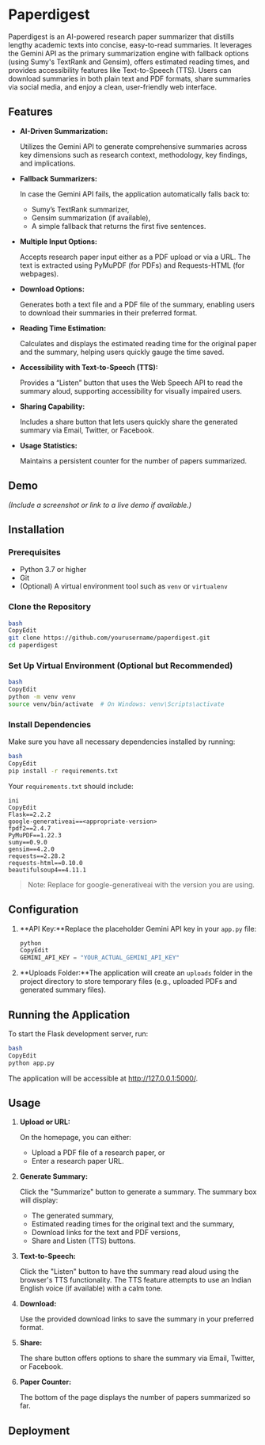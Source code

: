 # Paperdigest

Paperdigest is an AI-powered research paper summarizer that distills lengthy academic texts into concise, easy-to-read summaries. It leverages the Gemini API as the primary summarization engine with fallback options (using Sumy's TextRank and Gensim), offers estimated reading times, and provides accessibility features like Text-to-Speech (TTS). Users can download summaries in both plain text and PDF formats, share summaries via social media, and enjoy a clean, user-friendly web interface.

## Features

- **AI-Driven Summarization:**
    
    Utilizes the Gemini API to generate comprehensive summaries across key dimensions such as research context, methodology, key findings, and implications.
    
- **Fallback Summarizers:**
    
    In case the Gemini API fails, the application automatically falls back to:
    
    - Sumy’s TextRank summarizer,
    - Gensim summarization (if available),
    - A simple fallback that returns the first five sentences.
- **Multiple Input Options:**
    
    Accepts research paper input either as a PDF upload or via a URL. The text is extracted using PyMuPDF (for PDFs) and Requests-HTML (for webpages).
    
- **Download Options:**
    
    Generates both a text file and a PDF file of the summary, enabling users to download their summaries in their preferred format.
    
- **Reading Time Estimation:**
    
    Calculates and displays the estimated reading time for the original paper and the summary, helping users quickly gauge the time saved.
    
- **Accessibility with Text-to-Speech (TTS):**
    
    Provides a “Listen” button that uses the Web Speech API to read the summary aloud, supporting accessibility for visually impaired users.
    
- **Sharing Capability:**
    
    Includes a share button that lets users quickly share the generated summary via Email, Twitter, or Facebook.
    
- **Usage Statistics:**
    
    Maintains a persistent counter for the number of papers summarized.
    

## Demo

*(Include a screenshot or link to a live demo if available.)*

## Installation

### Prerequisites

- Python 3.7 or higher
- Git
- (Optional) A virtual environment tool such as `venv` or `virtualenv`

### Clone the Repository

```bash
bash
CopyEdit
git clone https://github.com/yourusername/paperdigest.git
cd paperdigest

```

### Set Up Virtual Environment (Optional but Recommended)

```bash
bash
CopyEdit
python -m venv venv
source venv/bin/activate  # On Windows: venv\Scripts\activate

```

### Install Dependencies

Make sure you have all necessary dependencies installed by running:

```bash
bash
CopyEdit
pip install -r requirements.txt

```

Your `requirements.txt` should include:

```
ini
CopyEdit
Flask==2.2.2
google-generativeai==<appropriate-version>
fpdf2==2.4.7
PyMuPDF==1.22.3
sumy==0.9.0
gensim==4.2.0
requests==2.28.2
requests-html==0.10.0
beautifulsoup4==4.11.1

```

> Note: Replace <appropriate-version> for google-generativeai with the version you are using.
> 

## Configuration

1. **API Key:**Replace the placeholder Gemini API key in your `app.py` file:
    
    ```python
    python
    CopyEdit
    GEMINI_API_KEY = "YOUR_ACTUAL_GEMINI_API_KEY"
    
    ```
    
2. **Uploads Folder:**The application will create an `uploads` folder in the project directory to store temporary files (e.g., uploaded PDFs and generated summary files).

## Running the Application

To start the Flask development server, run:

```bash
bash
CopyEdit
python app.py

```

The application will be accessible at http://127.0.0.1:5000/.

## Usage

1. **Upload or URL:**
    
    On the homepage, you can either:
    
    - Upload a PDF file of a research paper, or
    - Enter a research paper URL.
2. **Generate Summary:**
    
    Click the "Summarize" button to generate a summary. The summary box will display:
    
    - The generated summary,
    - Estimated reading times for the original text and the summary,
    - Download links for the text and PDF versions,
    - Share and Listen (TTS) buttons.
3. **Text-to-Speech:**
    
    Click the "Listen" button to have the summary read aloud using the browser's TTS functionality. The TTS feature attempts to use an Indian English voice (if available) with a calm tone.
    
4. **Download:**
    
    Use the provided download links to save the summary in your preferred format.
    
5. **Share:**
    
    The share button offers options to share the summary via Email, Twitter, or Facebook.
    
6. **Paper Counter:**
    
    The bottom of the page displays the number of papers summarized so far.
    

## Deployment
